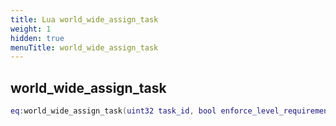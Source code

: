 ```yaml
---
title: Lua world_wide_assign_task
weight: 1
hidden: true
menuTitle: world_wide_assign_task
---
```

## world_wide_assign_task
```lua
eq:world_wide_assign_task(uint32 task_id, bool enforce_level_requirement, uint8 min_status, uint8 max_status); -- void
```